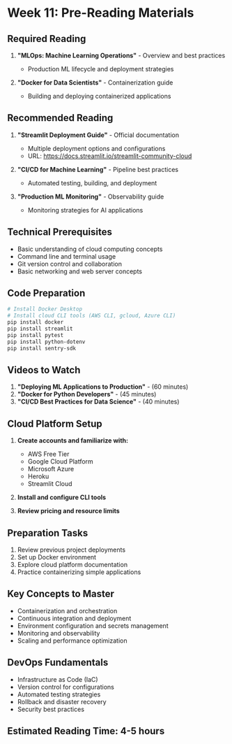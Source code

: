 # Week 11: Pre-Reading Materials

## Required Reading
1. **"MLOps: Machine Learning Operations"** - Overview and best practices
   - Production ML lifecycle and deployment strategies

2. **"Docker for Data Scientists"** - Containerization guide
   - Building and deploying containerized applications

## Recommended Reading
1. **"Streamlit Deployment Guide"** - Official documentation
   - Multiple deployment options and configurations
   - URL: https://docs.streamlit.io/streamlit-community-cloud

2. **"CI/CD for Machine Learning"** - Pipeline best practices
   - Automated testing, building, and deployment

3. **"Production ML Monitoring"** - Observability guide
   - Monitoring strategies for AI applications

## Technical Prerequisites
- Basic understanding of cloud computing concepts
- Command line and terminal usage
- Git version control and collaboration
- Basic networking and web server concepts

## Code Preparation
```bash
# Install Docker Desktop
# Install cloud CLI tools (AWS CLI, gcloud, Azure CLI)
pip install docker
pip install streamlit
pip install pytest
pip install python-dotenv
pip install sentry-sdk
```

## Videos to Watch
1. **"Deploying ML Applications to Production"** - (60 minutes)
2. **"Docker for Python Developers"** - (45 minutes)
3. **"CI/CD Best Practices for Data Science"** - (40 minutes)

## Cloud Platform Setup
1. **Create accounts and familiarize with:**
   - AWS Free Tier
   - Google Cloud Platform
   - Microsoft Azure
   - Heroku
   - Streamlit Cloud

2. **Install and configure CLI tools**
3. **Review pricing and resource limits**

## Preparation Tasks
1. Review previous project deployments
2. Set up Docker environment
3. Explore cloud platform documentation
4. Practice containerizing simple applications

## Key Concepts to Master
- Containerization and orchestration
- Continuous integration and deployment
- Environment configuration and secrets management
- Monitoring and observability
- Scaling and performance optimization

## DevOps Fundamentals
- Infrastructure as Code (IaC)
- Version control for configurations
- Automated testing strategies
- Rollback and disaster recovery
- Security best practices

## Estimated Reading Time: 4-5 hours 